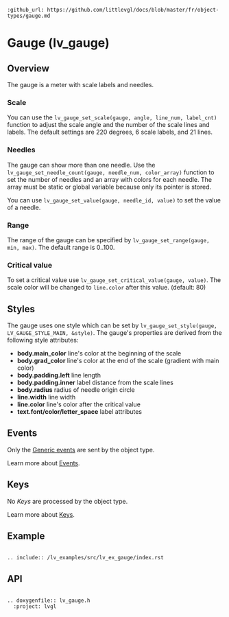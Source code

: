 ```eval_rst
:github_url: https://github.com/littlevgl/docs/blob/master/fr/object-types/gauge.md
```
# Gauge (lv_gauge)

## Overview

The gauge is a meter with scale labels and needles.

### Scale 
You can use the `lv_gauge_set_scale(gauge, angle, line_num, label_cnt)` function to adjust the scale angle and the number of the scale lines and labels. 
The default settings are 220 degrees, 6 scale labels, and 21 lines.

### Needles
The gauge can show more than one needle. 
Use the `lv_gauge_set_needle_count(gauge, needle_num, color_array)` function to set the number of needles and an array with colors for each needle. The array must be static or global variable because only its pointer is stored.

You can use `lv_gauge_set_value(gauge, needle_id, value)` to set the value of a needle.

### Range
The range of the gauge can be specified by `lv_gauge_set_range(gauge, min, max)`. The default range is 0..100.

### Critical value
To set a critical value use `lv_gauge_set_critical_value(gauge, value)`. The scale color will be changed to `line.color` after this value. (default: 80)

## Styles

The gauge uses one style which can be set by `lv_gauge_set_style(gauge, LV_GAUGE_STYLE_MAIN, &style)`. The gauge's properties are derived from the following style attributes:

- **body.main_color** line's color at the beginning of the scale
- **body.grad_color** line's color at the end of the scale (gradient with main color)
- **body.padding.left** line length
- **body.padding.inner** label distance from the scale lines 
- **body.radius** radius of needle origin circle
- **line.width** line width
- **line.color** line's color after the critical value
- **text.font/color/letter_space** label attributes

## Events
Only the [Generic events](/overview/event.html#generic-events) are sent by the object type.

Learn more about [Events](/overview/event).

## Keys
No *Keys* are processed by the object type.

Learn more about [Keys](/overview/indev).

## Example

```eval_rst

.. include:: /lv_examples/src/lv_ex_gauge/index.rst

```
## API 

```eval_rst

.. doxygenfile:: lv_gauge.h
  :project: lvgl
        
```
